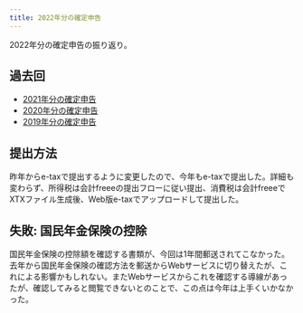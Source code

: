 ```yaml
---
title: 2022年分の確定申告
---
```

2022年分の確定申告の振り返り。

過去回
---

*   [2021年分の確定申告](https://r7kamura.com/articles/2022-02-01-kakutei)
*   [2020年分の確定申告](https://r7kamura.com/articles/2021-02-03-kakutei)
*   [2019年分の確定申告](https://r7kamura.com/articles/2020-02-25-kakutei)

提出方法
----

昨年からe-taxで提出するように変更したので、今年もe-taxで提出した。詳細も変わらず、所得税は会計freeeの提出フローに従い提出、消費税は会計freeeでXTXファイル生成後、Web版e-taxでアップロードして提出した。

失敗: 国民年金保険の控除
-------------

国民年金保険の控除額を確認する書類が、今回は1年間郵送されてこなかった。去年から国民年金保険の確認方法を郵送からWebサービスに切り替えたが、これによる影響かもしれない。またWebサービスからこれを確認する導線があったが、確認してみると閲覧できないとのことで、この点は今年は上手くいかなかった。
